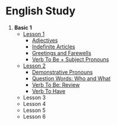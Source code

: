 # English Study

1. **Basic 1**
    - [Lesson 1](https://github.com/alcir-junior-caju/study-english/blob/main/lesson1.md#adjectives)
        - [Adjectives](https://github.com/alcir-junior-caju/study-english/blob/main/lesson1.md#adjectives)
        - [Indefinite Articles](https://github.com/alcir-junior-caju/study-english/blob/main/lesson1.md#indefinite-articles)
        - [Greetings and Farewells](https://github.com/alcir-junior-caju/study-english/blob/main/lesson1.md#greetings-and-farewells)
        - [Verb To Be + Subject Pronouns](https://github.com/alcir-junior-caju/study-english/blob/main/lesson1.md#vern-to-be--subject-pronouns)
    - [Lesson 2](https://github.com/alcir-junior-caju/study-english/blob/main/lesson2.md#demonstrative-pronouns)
        - [Demonstrative Pronouns](https://github.com/alcir-junior-caju/study-english/blob/main/lesson2.md#demonstrative-pronouns)
        - [Question Words: Who and What](https://github.com/alcir-junior-caju/study-english/blob/main/lesson2.md#question-words-who-and-what)
        - [Verb To Be: Review](https://github.com/alcir-junior-caju/study-english/blob/main/lesson2.md#verb-to-be-review)
        - [Verb To Have](https://github.com/alcir-junior-caju/study-english/blob/main/lesson2.md#verb-to-have)
    - Lesson 3
    - Lesson 4
    - Lesson 5
    - Lesson 6
